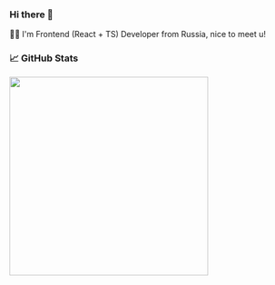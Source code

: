 ### Hi there 👋

🧛🏻 I'm Frontend (React + TS) Developer from Russia, nice to meet u!



### 📈 GitHub Stats
  <img width="350px" align="left" src="https://github-readme-stats.vercel.app/api?username=gftx&theme=material-palenight&show_icons=true" />

